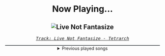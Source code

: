 <div align="center"> 
<h1>Now Playing...</h1>

![Live Not Fantasize](https://i.scdn.co/image/ab67616d00001e02393c7ae79de97ba16e593e33)
--
_<samp><a href="https://open.spotify.com/track/7Ju5AtDclnPx4sDpmu4iXK">Track: Live Not Fantasize - Tetrarch</a></samp>_

<div style="border: 1px #4B5054 solid"></div>
<details>
  <summary>
    Previous played songs
  </summary>
  <table>
    <thead>
      <tr>
        <th>
          Artist
        </th>
        <th>
          Song
        </th>
        <th>
          Link
        </th>
      </tr>
    </thead>
    <tbody>
      <tr><td>Tetrarch</td><td>Live Not Fantasize</td><td><a href="https://open.spotify.com/track/7Ju5AtDclnPx4sDpmu4iXK">https://open.spotify.com/track/7Ju5AtDclnPx4sDpmu4iXK</a></td></tr><tr><td>Keep Close</td><td>Bury The Pain</td><td><a href="https://open.spotify.com/track/4JEjMFwHzzKVqA6evyeR1x">https://open.spotify.com/track/4JEjMFwHzzKVqA6evyeR1x</a></td></tr><tr><td>Elwood Stray</td><td>Evolve</td><td><a href="https://open.spotify.com/track/7BS1QXiIF1gCCM0WkpT30t">https://open.spotify.com/track/7BS1QXiIF1gCCM0WkpT30t</a></td></tr><tr><td>Fit For A King</td><td>No Tomorrow</td><td><a href="https://open.spotify.com/track/6O9B40beCsChWkckTRngIk">https://open.spotify.com/track/6O9B40beCsChWkckTRngIk</a></td></tr><tr><td>Villain of the Story</td><td>Face It</td><td><a href="https://open.spotify.com/track/0BnFWGsgk5Q6C1HHEyTfHi">https://open.spotify.com/track/0BnFWGsgk5Q6C1HHEyTfHi</a></td></tr><tr><td>Balance Breach</td><td>Strangers In Crime</td><td><a href="https://open.spotify.com/track/0oowxYsdfbfHsK5Eul2VZK">https://open.spotify.com/track/0oowxYsdfbfHsK5Eul2VZK</a></td></tr><tr><td>Architects</td><td>Blackhole</td><td><a href="https://open.spotify.com/track/04yjYHGB3aoyS3q7D7LiKy">https://open.spotify.com/track/04yjYHGB3aoyS3q7D7LiKy</a></td></tr><tr><td>Bleed From Within</td><td>God Complex</td><td><a href="https://open.spotify.com/track/3QM5ELwBkqoIamugNvhcvW">https://open.spotify.com/track/3QM5ELwBkqoIamugNvhcvW</a></td></tr><tr><td>Dal Av</td><td>Shadow's Crown</td><td><a href="https://open.spotify.com/track/6huJucw1h51hLOa4HnWq9T">https://open.spotify.com/track/6huJucw1h51hLOa4HnWq9T</a></td></tr><tr><td>HumanKind</td><td>The Darkness I Own</td><td><a href="https://open.spotify.com/track/6T3mlyEfbSXzXCioc2YhgO">https://open.spotify.com/track/6T3mlyEfbSXzXCioc2YhgO</a></td></tr><tr><td>ONE CHiN</td><td>Fracture</td><td><a href="https://open.spotify.com/track/1gEFrkBWI4RISFOdVcThRF">https://open.spotify.com/track/1gEFrkBWI4RISFOdVcThRF</a></td></tr><tr><td>Architects</td><td>Broken Mirror</td><td><a href="https://open.spotify.com/track/44TUJhvq8ZSoIO1AzpD6X7">https://open.spotify.com/track/44TUJhvq8ZSoIO1AzpD6X7</a></td></tr><tr><td>NOTHING MORE</td><td>HOUSE ON SAND (feat. Eric V. of I Prevail)</td><td><a href="https://open.spotify.com/track/6ZObKi7oiOXcFOPFzssJHH">https://open.spotify.com/track/6ZObKi7oiOXcFOPFzssJHH</a></td></tr><tr><td>THE DEFECT</td><td>ETERNAL (what do you see?)</td><td><a href="https://open.spotify.com/track/68phcusrg8asqDj2tYpl2w">https://open.spotify.com/track/68phcusrg8asqDj2tYpl2w</a></td></tr><tr><td>Daedric</td><td>Alien Skin</td><td><a href="https://open.spotify.com/track/2mXv3t7pY52qfE1Ce3E3BW">https://open.spotify.com/track/2mXv3t7pY52qfE1Ce3E3BW</a></td></tr><tr><td>Obzene</td><td>Breathe on Me - Reimagined</td><td><a href="https://open.spotify.com/track/0OLVwIPLCtZZhRdi7bpUuL">https://open.spotify.com/track/0OLVwIPLCtZZhRdi7bpUuL</a></td></tr><tr><td>The Browning</td><td>Soul Drift</td><td><a href="https://open.spotify.com/track/7DwfDlJvzkvKCwVjcVZjvY">https://open.spotify.com/track/7DwfDlJvzkvKCwVjcVZjvY</a></td></tr><tr><td>Spiritbox</td><td>Perfect Soul</td><td><a href="https://open.spotify.com/track/7CoiOXsrfI58wUZBt45HgL">https://open.spotify.com/track/7CoiOXsrfI58wUZBt45HgL</a></td></tr><tr><td>THE DEFECT</td><td>DREAMWALKER</td><td><a href="https://open.spotify.com/track/1AWPkWi9gwHSzN8n3SDDjx">https://open.spotify.com/track/1AWPkWi9gwHSzN8n3SDDjx</a></td></tr><tr><td>Not Enough Space</td><td>Solace In Silence</td><td><a href="https://open.spotify.com/track/2azy76Uc0SBaGotG0fNFzm">https://open.spotify.com/track/2azy76Uc0SBaGotG0fNFzm</a></td></tr>
    </tbody>
  </table>
</details>

</div>
